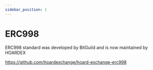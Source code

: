 ```yaml
---
sidebar_position: 1
---
```


# ERC998

ERC998 standard was developed by BitGuild and is now maintained by HOARDEX

https://github.com/hoardexchange/hoard-exchange-erc998
